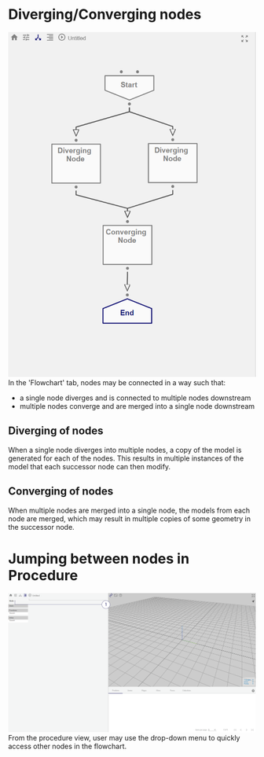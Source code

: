 # Diverging/Converging nodes

![Procedure Modelling Node - Split and Merge](./imgs/1.2-procedure-splitmerge.png)
In the 'Flowchart' tab, nodes may be connected in a way such that:
* a single node diverges and is connected to multiple nodes downstream
* multiple nodes converge and are merged into a single node downstream

## Diverging of nodes

When a single node diverges into multiple nodes, a copy of the model is generated for each of the nodes. This results in multiple instances of the model that each successor node can then modify. 

## Converging of nodes

When multiple nodes are merged into a single node, the models from each node are merged, which may result in multiple copies of some geometry in the successor node. 

# Jumping between nodes in Procedure

![Procedure Modelling Node - Node Jumping](./imgs/1.2-procedure-splitmerge-2.png)
From the procedure view, user may use the drop-down menu to quickly access other nodes in the flowchart.